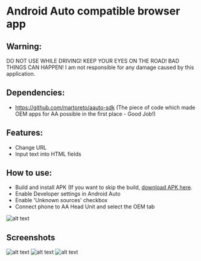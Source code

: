 # Android Auto compatible browser app

## Warning:

DO NOT USE WHILE DRIVING! KEEP YOUR EYES ON THE ROAD! BAD THINGS CAN HAPPEN!
I am not responsible for any damage caused by this application.

## Dependencies:

- https://github.com/martoreto/aauto-sdk (The piece of code which made OEM apps for AA possible in the first place - Good Job!)

## Features:

- Change URL
- Input text into HTML fields

## How to use:

- Build and install APK (If you want to skip the build, [download APK here](https://github.com/nerone-github/WebViewAuto/raw/master/apk/webviewauto.apk).
- Enable Developer settings in Android Auto
- Enable 'Unknown sources' checkbox
- Connect phone to AA Head Unit and select the OEM tab

![alt text](https://raw.githubusercontent.com/nerone-github/LocalSpeedcam/master/images/devsettings.png)

## Screenshots

![alt text](https://raw.githubusercontent.com/nerone-github/WebViewAuto/master/images/browser1.png)
![alt text](https://raw.githubusercontent.com/nerone-github/WebViewAuto/master/images/browser2.png)
![alt text](https://raw.githubusercontent.com/nerone-github/WebViewAuto/master/images/browser3.png)